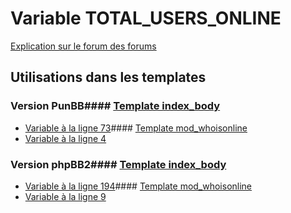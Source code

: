 # Variable TOTAL_USERS_ONLINE
[Explication sur le forum des forums](http://forum.forumactif.com/t294113-listing-des-variables#TOTAL_USERS_ONLINE)
## Utilisations dans les templates
### Version PunBB#### [Template index_body](punbb/index_body.md)
* [Variable à la ligne 73](../punbb/index_body.tpl#L73)#### [Template mod_whoisonline](punbb/mod_whoisonline.md)
* [Variable à la ligne 4](../punbb/mod_whoisonline.tpl#L4)
### Version phpBB2#### [Template index_body](subsilver/index_body.md)
* [Variable à la ligne 194](../subsilver/index_body.tpl#L194)#### [Template mod_whoisonline](subsilver/mod_whoisonline.md)
* [Variable à la ligne 9](../subsilver/mod_whoisonline.tpl#L9)